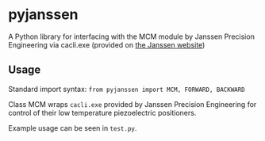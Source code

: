 # pyjanssen

A Python library for interfacing with the MCM module by Janssen Precision Engineering via cacli.exe (provided on [the Janssen website](https://www.janssenprecisionengineering.com/page/cryo-positioning-systems-controller/))

## Usage

Standard import syntax: `from pyjanssen import MCM, FORWARD, BACKWARD`

Class MCM wraps `cacli.exe` provided by Janssen Precision Engineering for control of their low temperature piezoelectric positioners.

Example usage can be seen in `test.py`.
